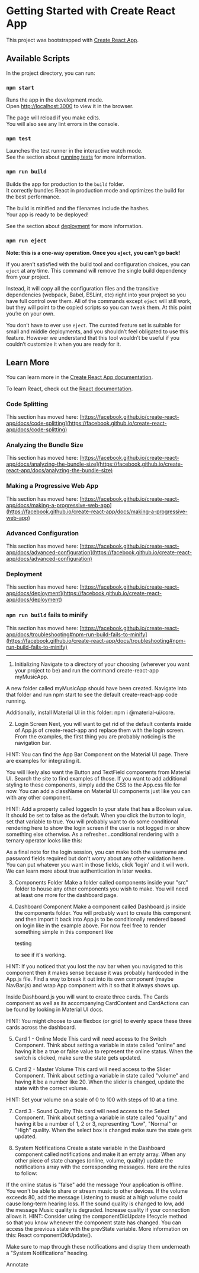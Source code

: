 # Getting Started with Create React App

This project was bootstrapped with [Create React App](https://github.com/facebook/create-react-app).

## Available Scripts

In the project directory, you can run:

### `npm start`

Runs the app in the development mode.\
Open [http://localhost:3000](http://localhost:3000) to view it in the browser.

The page will reload if you make edits.\
You will also see any lint errors in the console.

### `npm test`

Launches the test runner in the interactive watch mode.\
See the section about [running tests](https://facebook.github.io/create-react-app/docs/running-tests) for more information.

### `npm run build`

Builds the app for production to the `build` folder.\
It correctly bundles React in production mode and optimizes the build for the best performance.

The build is minified and the filenames include the hashes.\
Your app is ready to be deployed!

See the section about [deployment](https://facebook.github.io/create-react-app/docs/deployment) for more information.

### `npm run eject`

**Note: this is a one-way operation. Once you `eject`, you can’t go back!**

If you aren’t satisfied with the build tool and configuration choices, you can `eject` at any time. This command will remove the single build dependency from your project.

Instead, it will copy all the configuration files and the transitive dependencies (webpack, Babel, ESLint, etc) right into your project so you have full control over them. All of the commands except `eject` will still work, but they will point to the copied scripts so you can tweak them. At this point you’re on your own.

You don’t have to ever use `eject`. The curated feature set is suitable for small and middle deployments, and you shouldn’t feel obligated to use this feature. However we understand that this tool wouldn’t be useful if you couldn’t customize it when you are ready for it.

## Learn More

You can learn more in the [Create React App documentation](https://facebook.github.io/create-react-app/docs/getting-started).

To learn React, check out the [React documentation](https://reactjs.org/).

### Code Splitting

This section has moved here: [https://facebook.github.io/create-react-app/docs/code-splitting](https://facebook.github.io/create-react-app/docs/code-splitting)

### Analyzing the Bundle Size

This section has moved here: [https://facebook.github.io/create-react-app/docs/analyzing-the-bundle-size](https://facebook.github.io/create-react-app/docs/analyzing-the-bundle-size)

### Making a Progressive Web App

This section has moved here: [https://facebook.github.io/create-react-app/docs/making-a-progressive-web-app](https://facebook.github.io/create-react-app/docs/making-a-progressive-web-app)

### Advanced Configuration

This section has moved here: [https://facebook.github.io/create-react-app/docs/advanced-configuration](https://facebook.github.io/create-react-app/docs/advanced-configuration)

### Deployment

This section has moved here: [https://facebook.github.io/create-react-app/docs/deployment](https://facebook.github.io/create-react-app/docs/deployment)

### `npm run build` fails to minify

This section has moved here: [https://facebook.github.io/create-react-app/docs/troubleshooting#npm-run-build-fails-to-minify](https://facebook.github.io/create-react-app/docs/troubleshooting#npm-run-build-fails-to-minify)



--------------------------------------------------

1. Initializing
Navigate to a directory of your choosing (wherever you want your project to be) and run the command create-react-app myMusicApp.

A new folder called myMusicApp should have been created. Navigate into that folder and run npm start to see the default create-react-app code running.

Additionally, install Material UI in this folder: npm i @material-ui/core.

2. Login Screen
Next, you will want to get rid of the default contents inside of App.js of create-react-app and replace them with the login screen. From the examples, the first thing you are probably noticing is the navigation bar.

HINT: You can find the App Bar Component on the Material UI page. There are examples for integrating it.

You will likely also want the Button and TextField components from Material UI. Search the site to find examples of those. If you want to add additional styling to these components, simply add the CSS to the App.css file for now. You can add a className on Material UI components just like you can with any other component.

HINT: Add a property called loggedIn to your state that has a Boolean value. It should be set to false as the default. When you click the button to login, set that variable to true. You will probably want to do some conditional rendering here to show the login screen if the user is not logged in or show something else otherwise. As a refresher...conditional rendering with a ternary operator looks like this:

As a final note for the login session, you can make both the username and password fields required but don't worry about any other validation here. You can put whatever you want in those fields, click 'login' and it will work. We can learn more about true authentication in later weeks.

3. Components Folder
Make a folder called components inside your "src" folder to house any other components you wish to make. You will need at least one more for the dashboard page.

4. Dashboard Component
Make a component called Dashboard.js inside the components folder. You will probably want to create this component and then import it back into App.js to be conditionally rendered based on login like in the example above. For now feel free to render something simple in this component like <p>testing</p> to see if it's working.

HINT: If you noticed that you lost the nav bar when you navigated to this component then it makes sense because it was probably hardcoded in the App.js file. Find a way to break it out into its own component (maybe NavBar.js) and wrap App component with it so that it always shows up.

Inside Dashboard.js you will want to create three cards. The Cards component as well as its accompanying CardContent and CardActions can be found by looking in Material UI docs.

HINT: You might choose to use flexbox (or grid) to evenly space these three cards across the dashboard.

5. Card 1 - Online Mode
This card will need access to the Switch Component. Think about setting a variable in state called "online" and having it be a true or false value to represent the online status. When the switch is clicked, make sure the state gets updated.

6. Card 2 - Master Volume
This card will need access to the Slider Component. Think about setting a variable in state called "volume" and having it be a number like 20. When the slider is changed, update the state with the correct volume.

HINT: Set your volume on a scale of 0 to 100 with steps of 10 at a time.

7. Card 3 - Sound Quality
This card will need access to the Select Component. Think about setting a variable in state called "quality" and having it be a number of 1, 2 or 3, representing "Low", "Normal" or "High" quality. When the select box is changed make sure the state gets updated.

8. System Notifications
Create a state variable in the Dashboard component called notifications and make it an empty array. When any other piece of state changes (online, volume, quality) update the notifications array with the corresponding messages. Here are the rules to follow:

If the online status is "false" add the message Your application is offline. You won't be able to share or stream music to other devices.
If the volume exceeds 80, add the message Listening to music at a high volume could cause long-term hearing loss.
If the sound quality is changed to low, add the message Music quality is degraded. Increase quality if your connection allows it.
HINT: Consider using the componentDidUpdate lifecycle method so that you know whenever the component state has changed. You can access the previous state with the prevState variable. More information on this: React componentDidUpdate().

Make sure to map through these notifications and display them underneath a "System Notifications" heading.

Annotate